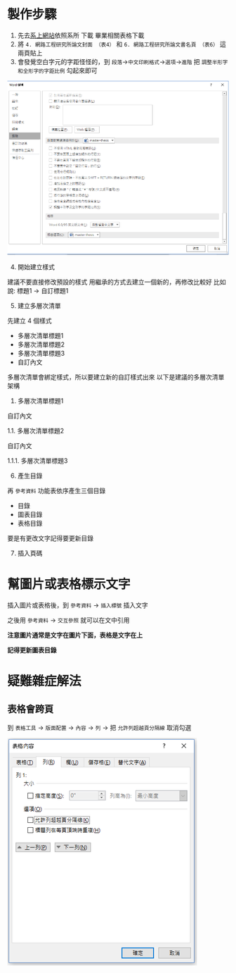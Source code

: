 # 製作步驟

1. 先去[系上網站](https://www.cs.nctu.edu.tw/cswebsite/education/graduate/course)依照系所 下載 畢業相關表格下載 
2. 將 `4. 網路工程研究所論文封面 （表4）` 和 `6. 網路工程研究所論文書名頁 （表6）` 這兩頁貼上
3. 會發覺空白字元的字距怪怪的，到 `段落`->`中文印刷格式`->`選項`->`進階` 把 `調整半形字和全形字的字距比例` 勾起來即可

![](../fixtures/adjust-distance-between-character.png)

4. 開始建立樣式

建議不要直接修改預設的樣式
用繼承的方式去建立一個新的，再修改比較好
比如說: 標題1 -> 自訂標題1


5. 建立多層次清單

先建立 4 個樣式

- 多層次清單標題1
- 多層次清單標題2
- 多層次清單標題3
- 自訂內文

多層次清單會綁定樣式，所以要建立新的自訂樣式出來
以下是建議的多層次清單架構

1. 多層次清單標題1

自訂內文

1.1. 多層次清單標題2

自訂內文

1.1.1. 多層次清單標題3

6. 產生目錄

再 `參考資料` 功能表依序產生三個目錄

- 目錄
- 圖表目錄
- 表格目錄

要是有更改文字記得要更新目錄

7. 插入頁碼

# 幫圖片或表格標示文字

插入圖片或表格後，到 `參考資料` -> `插入標號` 插入文字

之後用 `參考資料` -> `交互參照` 就可以在文中引用

**注意圖片通常是文字在圖片下面，表格是文字在上**

**記得更新圖表目錄**

# 疑難雜症解法

## 表格會跨頁

到 `表格工具` -> `版面配置` -> `內容` -> `列` -> 把 `允許列超越頁分隔線` 取消勾選

![](../fixtures/table-cross-page.png)
